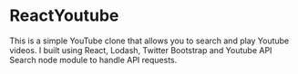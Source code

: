# ReactYoutube

This is a simple YouTube clone that allows you to search and play Youtube videos. I built using React, Lodash, Twitter Bootstrap and Youtube API Search node module to handle API requests. 
